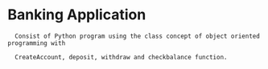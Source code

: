 # Banking Application

      Consist of Python program using the class concept of object oriented programming with
      
      CreateAccount, deposit, withdraw and checkbalance function.

